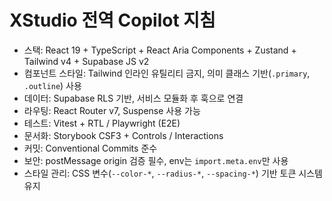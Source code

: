 # XStudio 전역 Copilot 지침

- 스택: React 19 + TypeScript + React Aria Components + Zustand + Tailwind v4 + Supabase JS v2
- 컴포넌트 스타일: Tailwind 인라인 유틸리티 금지, 의미 클래스 기반(`.primary`, `.outline`) 사용
- 데이터: Supabase RLS 기반, 서비스 모듈화 후 훅으로 연결
- 라우팅: React Router v7, Suspense 사용 가능
- 테스트: Vitest + RTL / Playwright (E2E)
- 문서화: Storybook CSF3 + Controls / Interactions
- 커밋: Conventional Commits 준수
- 보안: postMessage origin 검증 필수, env는 `import.meta.env`만 사용
- 스타일 관리: CSS 변수(`--color-*`, `--radius-*`, `--spacing-*`) 기반 토큰 시스템 유지